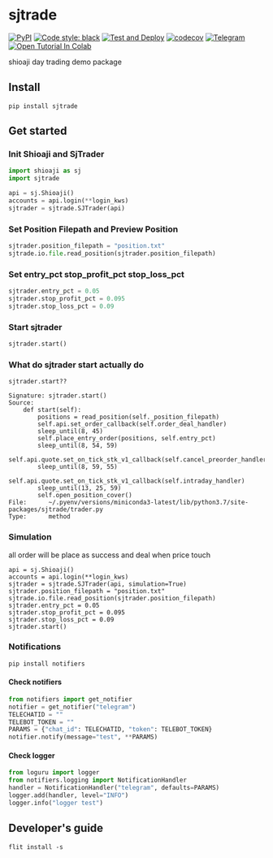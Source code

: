 # sjtrade

[![PyPI](https://img.shields.io/pypi/v/sjtrade)](https://pypi.org/project/sjtrade/)
[![Code style: black](https://img.shields.io/badge/code%20style-black-000000.svg)](https://github.com/psf/black)
[![Test and Deploy](https://github.com/Yvictor/sjtrade/actions/workflows/test-deploy.yml/badge.svg)](https://github.com/Yvictor/sjtrade/actions/workflows/test-deploy.yml)
[![codecov](https://codecov.io/gh/Yvictor/sjtrade/branch/master/graph/badge.svg?token=hHZzwJEPyt)](https://codecov.io/gh/Yvictor/sjtrade)
[![Telegram](https://img.shields.io/badge/chat-%20telegram-blue.svg)](https://t.me/joinchat/973EyAQlrfthZTk1)
[![Open Tutorial In Colab](https://colab.research.google.com/assets/colab-badge.svg)](https://colab.research.google.com/github/yvictor/sjtrade/blob/master/tutorial/quickstart.ipynb)

shioaji day trading demo package


## Install
```
pip install sjtrade
```
## Get started

### Init Shioaji and SjTrader
``` python
import shioaji as sj
import sjtrade

api = sj.Shioaji()
accounts = api.login(**login_kws)
sjtrader = sjtrade.SJTrader(api)
```

### Set Position Filepath and Preview Position
``` python
sjtrader.position_filepath = "position.txt"
sjtrade.io.file.read_position(sjtrader.position_filepath)
```

### Set entry_pct stop_profit_pct stop_loss_pct
``` python
sjtrader.entry_pct = 0.05
sjtrader.stop_profit_pct = 0.095
sjtrader.stop_loss_pct = 0.09
```

### Start sjtrader
``` python
sjtrader.start()
```

### What do sjtrader start actually do
``` ipython
sjtrader.start??
```

```
Signature: sjtrader.start()
Source:   
    def start(self):
        positions = read_position(self._position_filepath)
        self.api.set_order_callback(self.order_deal_handler)
        sleep_until(8, 45)
        self.place_entry_order(positions, self.entry_pct)
        sleep_until(8, 54, 59)
        self.api.quote.set_on_tick_stk_v1_callback(self.cancel_preorder_handler)
        sleep_until(8, 59, 55)
        self.api.quote.set_on_tick_stk_v1_callback(self.intraday_handler)
        sleep_until(13, 25, 59)
        self.open_position_cover()
File:      ~/.pyenv/versions/miniconda3-latest/lib/python3.7/site-packages/sjtrade/trader.py
Type:      method
```

### Simulation
all order will be place as success and deal when price touch
```
api = sj.Shioaji()
accounts = api.login(**login_kws)
sjtrader = sjtrade.SJTrader(api, simulation=True)
sjtrader.position_filepath = "position.txt"
sjtrade.io.file.read_position(sjtrader.position_filepath)
sjtrader.entry_pct = 0.05
sjtrader.stop_profit_pct = 0.095
sjtrader.stop_loss_pct = 0.09
sjtrader.start()
```

### Notifications 
``` bash
pip install notifiers
```

#### Check notifiers
``` python
from notifiers import get_notifier
notifier = get_notifier("telegram")
TELECHATID = ""
TELEBOT_TOKEN = ""
PARAMS = {"chat_id": TELECHATID, "token": TELEBOT_TOKEN}
notifier.notify(message="test", **PARAMS)
```

#### Check logger
``` python
from loguru import logger
from notifiers.logging import NotificationHandler
handler = NotificationHandler("telegram", defaults=PARAMS)
logger.add(handler, level="INFO")
logger.info("logger test")
```


## Developer's guide

```
flit install -s
```